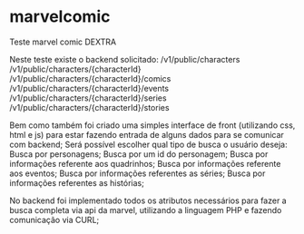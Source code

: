 # marvelcomic
Teste marvel comic DEXTRA

Neste teste existe o backend solicitado:
/v1/public/characters
/v1/public/characters/{characterId}
/v1/public/characters/{characterId}/comics
/v1/public/characters/{characterId}/events
/v1/public/characters/{characterId}/series
/v1/public/characters/{characterId}/stories

Bem como também foi criado uma simples interface de front (utilizando css, html e js) para estar fazendo entrada de alguns dados para se comunicar com backend;
Será possível escolher qual tipo de busca o usuário deseja:
Busca por personagens;
Busca por um id do personagem;
Busca por informações referente aos quadrinhos;
Busca por informações referente aos eventos;
Busca por informações referentes as séries;
Busca por informações referentes as histórias;

No backend foi implementado todos os atributos necessários para fazer a busca completa via api da marvel, utilizando a linguagem PHP e fazendo comunicação via CURL;

